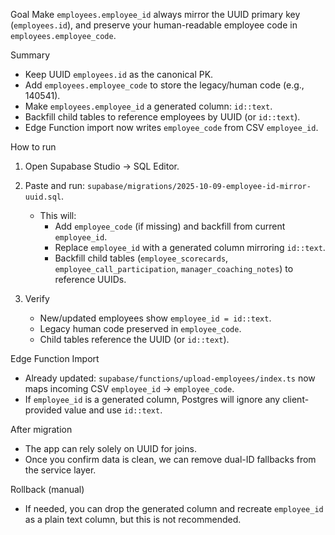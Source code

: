 Goal
Make `employees.employee_id` always mirror the UUID primary key (`employees.id`), and preserve your human-readable employee code in `employees.employee_code`.

Summary
- Keep UUID `employees.id` as the canonical PK.
- Add `employees.employee_code` to store the legacy/human code (e.g., 140541).
- Make `employees.employee_id` a generated column: `id::text`.
- Backfill child tables to reference employees by UUID (or `id::text`).
- Edge Function import now writes `employee_code` from CSV `employee_id`.

How to run
1) Open Supabase Studio → SQL Editor.
2) Paste and run: `supabase/migrations/2025-10-09-employee-id-mirror-uuid.sql`.
   - This will:
     - Add `employee_code` (if missing) and backfill from current `employee_id`.
     - Replace `employee_id` with a generated column mirroring `id::text`.
     - Backfill child tables (`employee_scorecards`, `employee_call_participation`, `manager_coaching_notes`) to reference UUIDs.

3) Verify
   - New/updated employees show `employee_id = id::text`.
   - Legacy human code preserved in `employee_code`.
   - Child tables reference the UUID (or `id::text`).

Edge Function Import
- Already updated: `supabase/functions/upload-employees/index.ts` now maps incoming CSV `employee_id` → `employee_code`.
- If `employee_id` is a generated column, Postgres will ignore any client-provided value and use `id::text`.

After migration
- The app can rely solely on UUID for joins.
- Once you confirm data is clean, we can remove dual-ID fallbacks from the service layer.

Rollback (manual)
- If needed, you can drop the generated column and recreate `employee_id` as a plain text column, but this is not recommended.

